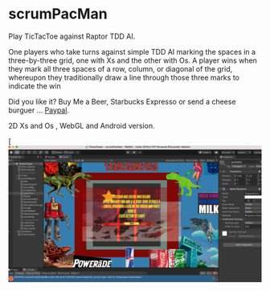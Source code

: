 # scrumPacMan

Play TicTacToe against Raptor TDD AI.

One players who take turns against simple TDD AI  marking the spaces in a three-by-three grid, one with Xs and the other with Os. A player wins when they mark all three spaces of a row, column, or diagonal of the grid, whereupon they traditionally draw a line through those three marks to indicate the win


Did you like it? Buy Me a Beer, Starbucks Expresso or send a cheese burguer ... [Paypal](https://www.paypal.me/gospelOfLuke/25).

2D  Xs and Os , WebGL and Android version.

[![herbie nichols the third world.... ](https://raw.githubusercontent.com/rgarro/scrumPacMan/main/preview.png)
